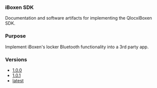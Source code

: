 ### iBoxen SDK
Documentation and software artifacts for implementing the QlocxiBoxen SDK.

### Purpose
Implement iBoxen's locker Bluetooth functionality into a 3rd party app.

### Versions
- [1.0.0](v1.0.0)
- [1.0.1](v1.0.1)
- [latest](latest)